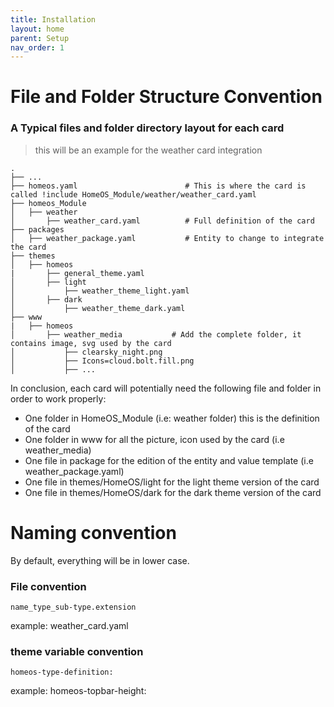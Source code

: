 ```yaml
---
title: Installation
layout: home
parent: Setup
nav_order: 1
---
```





# File and Folder Structure Convention

### A Typical files and folder directory layout for each card

> this will be an example for the weather card integration

    .
    ├── ...
    ├── homeos.yaml                        # This is where the card is called !include HomeOS_Module/weather/weather_card.yaml 
    ├── homeos_Module
    │   ├── weather
    │       ├── weather_card.yaml          # Full definition of the card
    ├── packages
    │   ├── weather_package.yaml           # Entity to change to integrate the card
    ├── themes
    │   ├── homeos
    |       ├── general_theme.yaml
    │       ├── light
    │           ├── weather_theme_light.yaml
    │       ├── dark
    │           ├── weather_theme_dark.yaml
    ├── www 
    |   ├── homeos
    │       ├── weather_media           # Add the complete folder, it contains image, svg used by the card
    │           ├── clearsky_night.png
    │           ├── Icons=cloud.bolt.fill.png
    │           ├── ...
    

In conclusion, each card will potentially need the following file and folder in order to work properly:
* One folder in HomeOS_Module (i.e: weather folder) this is the definition of the card
* One folder in www for all the picture, icon used by the card (i.e weather_media)
* One file in package for the edition of the entity and value template (i.e weather_package.yaml)
* One file in themes/HomeOS/light for the light theme version of the card
* One file in themes/HomeOS/dark for the dark theme version of the card



# Naming convention

By default, everything will be in lower case.

### File convention

`name_type_sub-type.extension`

example: weather_card.yaml


### theme variable convention

`homeos-type-definition:`

example: homeos-topbar-height:

